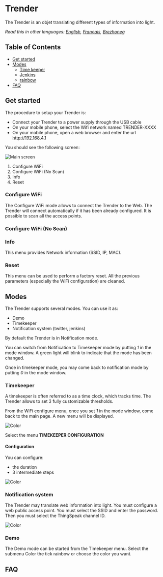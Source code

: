 # Trender

The Trender is an objet translating different types of information into light.

*Read this in other languages: [English](README.md), [Français](README.fr.md), [Brezhoneg](README.bzh.md)*

## Table of Contents
  - [Get started](#get-started)
  - [Modes](#modes)
    - [Time keeper](#time-keeper)
    - [Jenkins](#jenkins)
    - [rainbow](#rainbow)
  - [FAQ](#faq)

## Get started
The procedure to setup your Trender is:
  * Connect your Trender to a power supply through the USB cable
  * On your mobile phone, select the Wifi network named TRENDER-XXXX
  * On your mobile phone, open a web browser and enter the url http://192.168.4.1

You should see the following screen:

![Main screen](/screenshots/main.png)

 1. Configure WiFi
 2. Configure WiFi (No Scan)
 3. Info
 4. Reset

### Configure WiFi

The Configure WiFi mode allows to connect the Trender to the Web.
The Trender will connect automatically if it has been already configured.
It is possible to scan all the access points.

### Configure WiFi (No Scan)


### Info

This menu provides Network information (SSID, IP, MAC).

### Reset

This menu can be used to perform a factory reset. All the previous parameters
(especially the WiFi configuration) are cleaned.


## Modes

The Trender supports several modes. You can use it as:
 * Demo
 * Timekeeper
 * Notification system (twitter, jenkins)

By default the Trender is in Notification mode.

You can switch from Notification to Timekeeper mode by putting *1* in the mode
window. A green light will blink to indicate that the mode has been changed.

Once in timekeeper mode, you may come back to notification mode by putting *0*
in the mode window.

### Timekeeper

A timekeeper is often referred to as a time clock, which tracks time. The
Trender allows to set 3 fully customizable thresholds.

From the WiFi configure menu, once you set *1* in the mode window, come back to
the main page. A new menu will be displayed.

![Color](/screenshots/tk.png)

Select the menu **TIMEKEEPER CONFIGURATION**

#### Configuration

You can configure:
 * the duration
 * 3 intermediate steps

![Color](/screenshots/color.png)


### Notification system

The Trender may translate web information into light.
You must configure a web public access point. You must select the SSID and
enter the password. Then you must select the ThingSpeak channel ID.

![Color](/screenshots/ThingSpeak.png)


### Demo

The Demo mode can be started from the Timekeeper menu.
Select the submenu Color the tick rainbow or choose the color you want.

## FAQ
